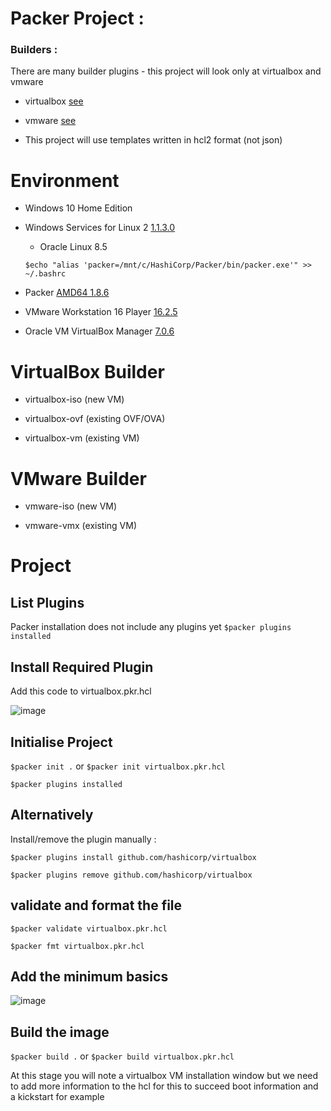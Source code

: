 # Packer Project : 

### Builders : 

There are many builder plugins - this project will look only at virtualbox and vmware

* virtualbox [see](https://developer.hashicorp.com/packer/plugins/builders/virtualbox)
* vmware [see](https://developer.hashicorp.com/packer/plugins/builders/vmware)

* This project will use templates written in hcl2 format (not json)

# Environment
* Windows 10 Home Edition 
* Windows Services for Linux 2 [1.1.3.0](https://learn.microsoft.com/en-us/windows/wsl/install)
  * Oracle Linux 8.5
  
  
  ``$echo "alias 'packer=/mnt/c/HashiCorp/Packer/bin/packer.exe'" >> ~/.bashrc``
* Packer [AMD64 1.8.6](https://releases.hashicorp.com/packer/1.8.6/packer_1.8.6_windows_amd64.zip)
* VMware Workstation 16 Player [16.2.5](https://docs.vmware.com/en/VMware-Workstation-Player-for-Windows/16.0/com.vmware.player.win.using.doc/GUID-B8509247-258C-4B11-8637-5DABACEA4965.html)
* Oracle VM VirtualBox Manager [7.0.6](https://www.virtualbox.org/manual/ch01.html#intro-installing)

# VirtualBox Builder

* virtualbox-iso (new VM)

* virtualbox-ovf (existing OVF/OVA)

* virtualbox-vm (existing VM)

# VMware Builder

* vmware-iso (new VM)

* vmware-vmx (existing VM)

# Project 

## List Plugins
Packer installation does not include any plugins yet
``$packer plugins installed``

## Install Required Plugin
Add this code to virtualbox.pkr.hcl

![image](https://user-images.githubusercontent.com/14337141/226880863-9bd39a7e-67f0-4636-bfff-276e13a6d317.png)

## Initialise Project

``$packer init .`` or ``$packer init virtualbox.pkr.hcl``

``$packer plugins installed``

## Alternatively
Install/remove the plugin manually :

``$packer plugins install github.com/hashicorp/virtualbox``

``$packer plugins remove github.com/hashicorp/virtualbox``

## validate and format the file

``$packer validate virtualbox.pkr.hcl``

``$packer fmt virtualbox.pkr.hcl``

## Add the minimum basics 
![image](https://user-images.githubusercontent.com/14337141/226903737-7171fa6c-f532-486c-8ac6-81d13352a2ab.png)

## Build the image

``$packer build .`` or ``$packer build virtualbox.pkr.hcl``

At this stage you will note a virtualbox VM installation window but we need to add more information to the hcl for this to succeed
boot information and a kickstart for example


